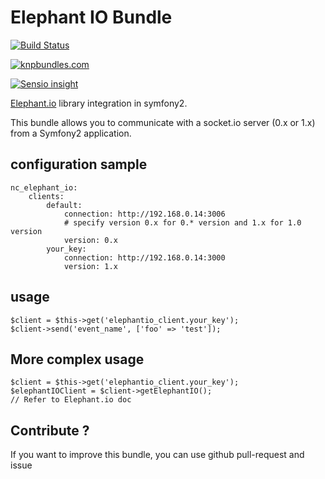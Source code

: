 # Elephant IO Bundle

[![Build Status](https://travis-ci.org/nchaulet/ElephantIOBundle.png)](https://travis-ci.org/nchaulet/ElephantIOBundle)

[![knpbundles.com](http://knpbundles.com/nchaulet/ElephantIOBundle/badge)](http://knpbundles.com/nchaulet/ElephantIOBundle)

[![Sensio insight](https://insight.sensiolabs.com/projects/95656013-0bba-426c-90be-07a3b88a5eb6/mini.png)](https://insight.sensiolabs.com/projects/95656013-0bba-426c-90be-07a3b88a5eb6)

[Elephant.io](https://github.com/Wisembly/elephant.io) library integration in symfony2.

This bundle allows you to communicate with a socket.io server (0.x or 1.x) from a Symfony2 application.

## configuration sample

	nc_elephant_io:
	    clients:
	        default:
	            connection: http://192.168.0.14:3006
	            # specify version 0.x for 0.* version and 1.x for 1.0 version
	            version: 0.x 
	        your_key:
	            connection: http://192.168.0.14:3000
	            version: 1.x

## usage

	$client = $this->get('elephantio_client.your_key');
    $client->send('event_name', ['foo' => 'test']);

## More complex usage

	$client = $this->get('elephantio_client.your_key');
	$elephantIOClient = $client->getElephantIO();
	// Refer to Elephant.io doc

## Contribute ? 

If you want to improve this bundle, you can use github pull-request and issue
